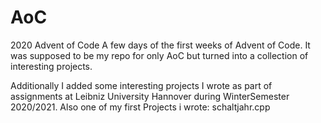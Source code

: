 # AoC
2020 Advent of Code
A few days of the first weeks of Advent of Code.
It was supposed to be my repo for only AoC but turned into a collection of interesting projects.

Additionally I added some interesting projects I wrote as part of assignments at Leibniz University Hannover during WinterSemester 2020/2021.
Also one of my first Projects i wrote: schaltjahr.cpp 
